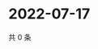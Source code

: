 # 2022-07-17

共 0 条

<!-- BEGIN WEIBO -->
<!-- 最后更新时间 Sun Jul 17 2022 07:00:59 GMT+0800 (China Standard Time) -->

<!-- END WEIBO -->
